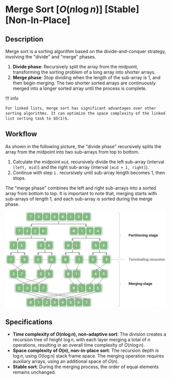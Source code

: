 # Merge Sort [$O(n \log n)$] [Stable] [Non-In-Place]

## Description

Merge sort is a sorting algorithm based on the divide-and-conquer strategy, involving the "divide" and "merge" phases.

1. **Divide phase**: Recursively split the array from the midpoint, transforming the sorting problem of a long array into shorter arrays.
2. **Merge phase**: Stop dividing when the length of the sub-array is 1, and then begin merging. The two shorter sorted arrays are continuously merged into a longer sorted array until the process is complete.

!!! info

    For linked lists, merge sort has significant advantages over other sorting algorithms. It can optimize the space complexity of the linked list sorting task to $O(1)$.

## Workflow

As shown in the following picture, the "divide phase" recursively splits the array from the midpoint into two sub-arrays from top to bottom.

1. Calculate the midpoint `mid`, recursively divide the left sub-array (interval `[left, mid]`) and the right sub-array (interval `[mid + 1, right]`).
2. Continue with step `1.` recursively until sub-array length becomes 1, then stops.

The "merge phase" combines the left and right sub-arrays into a sorted array from bottom to top.
It is important to note that, merging starts with sub-arrays of length 1, and each sub-array is sorted during the merge phase.

![](merge_sort/workflow.jpg)

## Specifications

- **Time complexity of $O(n \log n)$, non-adaptive sort**: The division creates a recursion tree of height $\log n$, with each layer merging a total of $n$ operations, resulting in an overall time complexity of $O(n \log n)$.
- **Space complexity of $O(n)$, non-in-place sort**: The recursion depth is $\log n$, using $O(\log n)$ stack frame space. The merging operation requires auxiliary arrays, using an additional space of $O(n)$.
- **Stable sort**: During the merging process, the order of equal elements remains unchanged.
